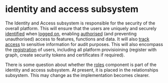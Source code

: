 # identity and access subsystem

The Identity and Access subsystem is responsible for the security of the overall platform. This will ensure that the users are uniquely and securely [identified](identity-component.md) when [logged on](authentication.md), enabling [authorised](authorisation.md) \(and preventing unauthorised\) access to features, functions and data. It will also [track access](audit-component.md) to sensitive information for audit purposes. This will also encompass the [registration](registration.md) of users, including all platform provisioining \(register with graph, create security tokens and certificates if required\).

There is some question about whether the [roles](../relationships-subsystem/roles-component.md) component is part of the identity and access subsystem. At present, it is placed in the relationships subsystem. This may change as the implementation becomes clearer.

